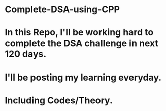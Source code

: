 # Complete-DSA-using-CPP

# In this Repo, I'll be working hard to complete the DSA challenge in next 120 days. 

# I'll be posting my learning everyday.

# Including Codes/Theory.
